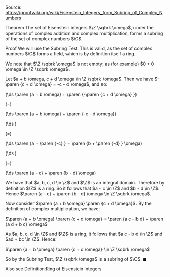 # 

Source: https://proofwiki.org/wiki/Eisenstein_Integers_form_Subring_of_Complex_Numbers

Theorem
The set of Eisenstein integers $\Z \sqbrk \omega$, under the operations of complex addition and complex multiplication, forms a subring of the set of complex numbers $\C$.


Proof
We will use the Subring Test.
This is valid, as the set of complex numbers $\C$ forms a field, which is by definition itself a ring.

We note that $\Z \sqbrk \omega$ is not empty, as (for example) $0 + 0 \omega \in \Z \sqbrk \omega$.

Let $a + b \omega, c + d \omega \in \Z \sqbrk \omega$.
Then we have $-\paren {c + d \omega} = -c - d \omega$, and so:














\(\ds \paren {a + b \omega} + \paren {-\paren {c + d \omega} }\)

\(=\)







\(\ds \paren {a + b \omega} + \paren {-c - d \omega}\)




















\(\ds \)

\(=\)







\(\ds \paren {a + \paren {-c} } + \paren {b + \paren {-d} } \omega\)




















\(\ds \)

\(=\)







\(\ds \paren {a - c} + \paren {b - d} \omega\)









We have that $a, b, c, d \in \Z$ and $\Z$ is an integral domain.
Therefore by definition $\Z$ is a ring.
So it follows that $a - c \in \Z$ and $b - d \in \Z$.
Hence $\paren {a - c} + \paren {b - d} \omega \in \Z \sqbrk \omega$.

Now consider $\paren {a + b \omega} \paren {c + d \omega}$.
By the definition of complex multiplication, we have:

$\paren {a + b \omega} \paren {c + d \omega} = \paren {a c - b d} + \paren {a d + b c} \omega$

As $a, b, c, d \in \Z$ and $\Z$ is a ring, it follows that $a c - b d \in \Z$ and $ad + bc \in \Z$.
Hence:

$\paren {a + b \omega} \paren {c + d \omega} \in \Z \sqbrk \omega$

So by the Subring Test, $\Z \sqbrk \omega$ is a subring of $\C$.
$\blacksquare$


Also see
Definition:Ring of Eisenstein Integers




